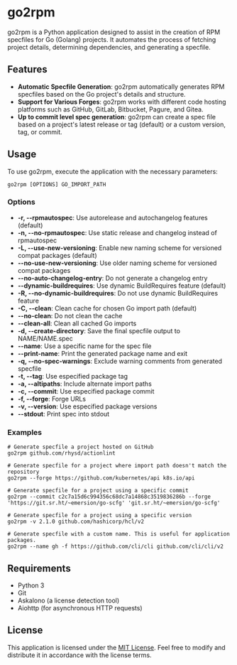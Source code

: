 # go2rpm

go2rpm is a Python application designed to assist in the creation of RPM
specfiles for Go (Golang) projects.
It automates the process of
fetching project details, determining dependencies, and generating a specfile.

## Features

- **Automatic Specfile Generation**: go2rpm automatically generates RPM
  specfiles based on the Go project's details and structure.
- **Support for Various Forges**: go2rpm works with different code hosting
  platforms such as GitHub, GitLab, Bitbucket, Pagure, and Gitea.
- **Up to commit level spec generation**: go2rpm can create a spec file based
  on a project's latest release or tag (default) or a custom version, tag, or commit.

## Usage

To use go2rpm, execute the application with the necessary parameters:

``` shell
go2rpm [OPTIONS] GO_IMPORT_PATH
```

### Options

- **-r, --rpmautospec**: Use autorelease and autochangelog features (default)
- **-n, --no-rpmautospec**: Use static release and changelog instead of rpmautospec
- **-L, --use-new-versioning**: Enable new naming scheme for
   versioned compat packages (default)
- **--no-use-new-versioning**: Use older naming scheme for versioned compat packages
- **--no-auto-changelog-entry**: Do not generate a changelog entry
- **--dynamic-buildrequires**: Use dynamic BuildRequires feature (default)
- **-R, --no-dynamic-buildrequires**: Do not use dynamic BuildRequires feature
- **-C, --clean**: Clean cache for chosen Go import path (default)
- **--no-clean**: Do not clean the cache
- **--clean-all**: Clean all cached Go imports
- **-d, --create-directory**: Save the final specfile output to NAME/NAME.spec
- **--name**: Use a specific name for the spec file
- **--print-name**: Print the generated package name and exit
- **-q, --no-spec-warnings**: Exclude warning comments from generated specfile
- **-t, --tag**: Use especified package tag
- **-a, --altipaths**: Include alternate import paths
- **-c, --commit**: Use especified package commit
- **-f, --forge**: Forge URLs
- **-v, --version**: Use especified package versions
- **--stdout**: Print spec into stdout

### Examples

``` shell
# Generate specfile a project hosted on GitHub
go2rpm github.com/rhysd/actionlint

# Generate specfile for a project where import path doesn't match the repository
go2rpm --forge https://github.com/kubernetes/api k8s.io/api

# Generate specfile for a project using a specific commit
go2rpm --commit c2c7a15d6c994356c68dc7a14868c3519836286b --forge 'https://git.sr.ht/~emersion/go-scfg' 'git.sr.ht/~emersion/go-scfg'

# Generate specfile for a project using a specific version
go2rpm -v 2.1.0 github.com/hashicorp/hcl/v2

# Generate specfile with a custom name. This is useful for application packages.
go2rpm --name gh -f https://github.com/cli/cli github.com/cli/cli/v2
```

## Requirements

- Python 3
- Git
- Askalono (a license detection tool)
- Aiohttp (for asynchronous HTTP requests)

## License

This application is licensed under the [MIT License](LICENSE).
Feel free to modify and distribute it in accordance with the license terms.

